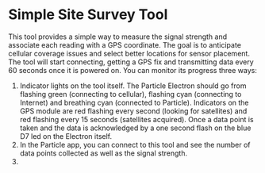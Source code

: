 # Simple Site Survey Tool

This tool provides a simple way to measure the signal strength and associate each reading with a GPS coordinate.  The goal is to anticipate cellular coverage issues and select better locations for sensor placement.  The tool will start connecting, getting a GPS fix and transmitting data every 60 seconds once it is powered on.  You can monitor its progress three ways:
  1) Indicator lights on the tool itself.  The Particle Electron should go from flashing green (connecting to cellular), flashing cyan (connecting to Internet) and breathing cyan (connected to Particle).  Indicators on the GPS module are red flashing every second (looking for satellites) and red flashing every 15 seconds (satellites acquired).  Once a data point is taken and the data is acknowledged by a one second flash on the blue D7 led on the Electron itself.
  2) In the Particle app, you can connect to this tool and see the number of data points collected as well as the signal strength.  
  3) 
